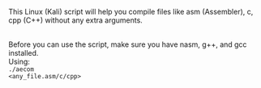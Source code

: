<p align="left">
This Linux (Kali) script will help you compile files like asm (Assembler), c, cpp (C++) without any extra arguments.<br><br>

Before you can use the script, make sure you have nasm, g++, and gcc installed.<br>
Using:<br>
<code>./aecom <any_file.asm/c/cpp></code>
</p>
